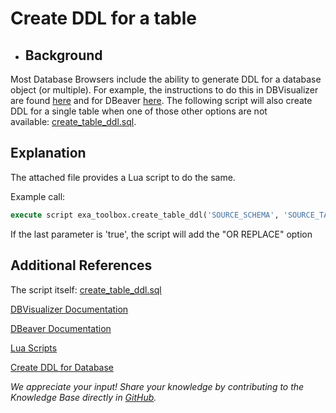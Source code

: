 # Create DDL for a table 
* ## Background

 Most Database Browsers include the ability to generate DDL for a database object (or multiple). For example, the instructions to do this in DBVisualizer are found [here](http://confluence.dbvis.com/display/UG100/Viewing+the+View+DDL) and for DBeaver [here](https://dbeaver.com/docs/wiki/Database-Navigator/). The following script will also create DDL for a single table when one of those other options are not available: [create_table_ddl.sql](https://github.com/exasol/exa-toolbox/blob/master/utilities/create_table_ddl.sql).

   ## Explanation

 The attached file provides a Lua script to do the same.

 Example call:

   
```sql
execute script exa_toolbox.create_table_ddl('SOURCE_SCHEMA', 'SOURCE_TABLE', 'TARGET_SCHEMA', 'TARGET_TABLE', true) ; 
```
   If the last parameter is 'true', the script will add the "OR REPLACE" option

   ## Additional References


The script itself: [create_table_ddl.sql](https://raw.githubusercontent.com/exasol/exa-toolbox/master/utilities/create_table_ddl.sql)

[DBVisualizer Documentation](http://confluence.dbvis.com/display/UG110/Users+Guide)

[DBeaver Documentation](https://dbeaver.com/docs/wiki/)

[Lua Scripts](https://docs.exasol.com/database_concepts/scripting.htm)

[Create DDL for Database](https://exasol.my.site.com/s/article/Create-DDL-for-the-entire-Database)

*We appreciate your input! Share your knowledge by contributing to the Knowledge Base directly in [GitHub](https://github.com/exasol/public-knowledgebase).* 